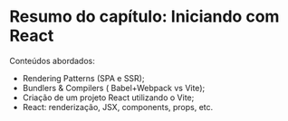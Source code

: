 # Resumo do capítulo: Iniciando com React

Conteúdos abordados:

- Rendering Patterns (SPA e SSR);
- Bundlers & Compilers ( Babel+Webpack vs Vite);
- Criação de um projeto React utilizando o Vite;
- React: renderização, JSX, components, props, etc.

